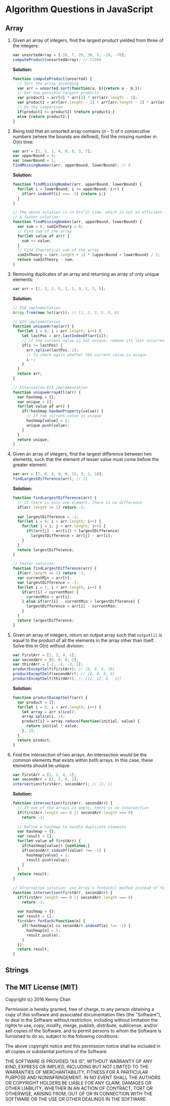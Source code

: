 # Algorithm Questions in JavaScript

## Array

1. Given an array of integers, find the largest product yielded from three of the integers:

   ```javascript
   var unsortedArray = [-10, 7, 29, 30, 5, -10, -70];
   computeProduct(unsortedArray); // 21000
   ```

   **Solution:**

   ```javascript
   function computeProduct(unsorted) {
     // Sort the array ascending
     var arr = unsorted.sort(function(a, b){return a - b;});
     // Get two possible largest products
     var product1 = arr[0] * arr[1] * arr[arr.length - 1];
     var product2 = arr[arr.length - 1] * arr[arr.length - 2] * arr[arr.length - 3];
     // Do the comparison
     if(product1 >= product2) {return product1;}
     else {return product2;}
   }
   ```

2. Being told that an unsorted array contains (n - 1) of n consecutive numbers (where the bounds are defined), find the missing number in O(n) time:

   ```javascript
   var arr = [2, 5, 1, 4, 9, 6, 3, 7];
   var upperBound = 9;
   var lowerBound = 1;
   findMissingNumber(arr, upperBound, lowerBound); // 8
   ```

   **Solution:**

   ```javascript
   function findMissingNumber(arr, upperBound, lowerBound) {
     for(let i = lowerBound; i <= upperBound; i++) {
       if(arr.indexOf(i) === -1) {return i;}
     }
   }

   // The above solution is in O(n^2) time, which is not so efficient.
   // A faster solution:
   function findMissingNumber(arr, upperBound, lowerBound) {
     var sum = 0, sumInTheory = 0;
     // Find sum of the array
     for(let value of arr) {
       sum += value;
     }
     // Find theoretical sum of the array
     sumInTheory = (arr.length + 1) * (upperBound + lowerBound) / 2;
     return sumInTheory - sum;
   }
   ```

3. Removing duplicates of an array and returning an array of only unique elements:

   ```javascript
   var arr = [1, 2, 3, 5, 1, 5, 9, 1, 2, 8];
   ```

   **Solution:**

   ```javascript
   // ES6 implementation
   Array.from(new Set(arr)); // [1, 2, 3, 5, 9, 8]

   // ES5 implementation
   function uniqueArray(arr) {
     for(let i = 0; i < arr.length; i++) {
       let lastPos = arr.lastIndexOf(arr[i]);
       // if the current value is not unique, remove its last occurrence
       if(i != lastPos) {
         arr.splice(lastPos, 1);
         // To check again whether the current value is unique
         i--;
       }
     }
     return arr;
   }

   // Alternative ES5 implementation
   function uniqueArrayAtl(arr) {
     var hashmap = {};
     var unique = [];
     for(let value of arr) {
       if(!hashmap.hasOwnProperty(value)) {
         // If the current value is unique
         hashmap[value] = 1;
         unique.push(value);
       }
     }
     return unique;
   }
   ```

4. Given an array of integers, find the largest difference between two elements, such that the element of lesser value must come before the greater element:

   ```javascript
   var arr = [7, 8, 4, 9, 9, 15, 3, 1, 10];
   findLargestDifference(arr); // 11
   ```

   **Solution:**

   ```javascript
   function findLargestDifference(arr) {
     // If there is only one element, there is no difference
     if(arr.length <= 1) return -1;
     
     var largestDifference = -1;
     for(let i = 0; i < arr.length; i++) {
       for(let j = i; j < arr.length; j++) {
         if((arr[j] - arr[i]) > largestDifference)
           largestDifference = arr[j] - arr[i];
       }
     }
     return largestDifference;
   }

   // Faster solution:
   function findLargestDifference(arr) {
     if(arr.length <= 1) return -1;
     var currentMin = arr[0];
     var largestDifference = -1;
     for(let i = 1; i < arr.length; i++) {
       if(arr[i] < currentMin) {
         currentMin = arr[i];
       } else if(arr[i] - currentMin > largestDifference) {
         largestDifference = arr[i] - currentMin;
       }
     }
     return largestDifference;
   }
   ```

5. Given an array of integers, return an output array such that `output[i]` is equal to the product of all the elements in the array other than itself. Solve this in O(n) without division:

   ```javascript
   var firstArr = [2, 2, 4, 1];
   var secondArr = [0, 0, 0, 2];
   var thirdArr = [-2, -2, -3, 2];
   productExceptSelf(firstArr); // [8, 8, 4, 16]
   productExceptSelf(secondArr); // [0, 0, 0, 0]
   productExceptSelf(thirdArr); // [12, 12, 8, -12]
   ```

   **Solution:**

   ```javascript
   function productExceptSelf(arr) {
     var product = [];
     for(let i = 0; i < arr.length; i++) {
       let array = arr.slice();
       array.splice(i, 1);
       product[i] = array.reduce(function(initial, value) {
         return initial * value;
       }, 1);
     }
     return product;
   }
   ```

6. Find the intersection of two arrays. An intersection would be the common elements that exists within both arrays. In this case, these elements should be unique:

   ```javascript
   var firstArr = [2, 2, 4, 1];
   var secondArr = [1, 2, 0, 2];
   intersection(firstArr, secondArr); // [2, 1]
   ```

   **Solution:**

   ```javascript
   function intersection(firstArr, secondArr) {
     // If one of the arrays is empty, there is no intersection
     if(firstArr.length === 0 || secondArr.length === 0)
       return -1;
     
     // Define a hashmap to handle duplicate elements
     var hashmap = {};
     var result = [];
     for(let value of firstArr) {
       if(hashmap[value]) {continue;}
       if(secondArr.indexOf(value) !== -1) {
         hashmap[value] = 1;
         result.push(value);
       }
     }
     return result;
   }

   // Alternative solution: use Array's forEach() method instead of for loop
   function intersection(firstArr, secondArr) {
     if(firstArr.length === 0 || secondArr.length === 0)
       return -1;
     
     var hashmap = {};
     var result = [];
     firstArr.forEach(function(e) {
       if(!hashmap[e] && secondArr.indexOf(e) !== -1) {
         hashmap[e] = 1;
         result.push(e);
       }
     });
     return result;
   }
   ```

## Strings

## The MIT License (MIT)

Copyright (c) 2016 Kenny Chan

Permission is hereby granted, free of charge, to any person obtaining a copy of this software and associated documentation files (the "Software"), to deal in the Software without restriction, including without limitation the rights to use, copy, modify, merge, publish, distribute, sublicense, and/or sell copies of the Software, and to permit persons to whom the Software is furnished to do so, subject to the following conditions:

The above copyright notice and this permission notice shall be included in all copies or substantial portions of the Software.

THE SOFTWARE IS PROVIDED "AS IS", WITHOUT WARRANTY OF ANY KIND, EXPRESS OR IMPLIED, INCLUDING BUT NOT LIMITED TO THE WARRANTIES OF MERCHANTABILITY, FITNESS FOR A PARTICULAR PURPOSE AND NONINFRINGEMENT. IN NO EVENT SHALL THE AUTHORS OR COPYRIGHT HOLDERS BE LIABLE FOR ANY CLAIM, DAMAGES OR OTHER LIABILITY, WHETHER IN AN ACTION OF CONTRACT, TORT OR OTHERWISE, ARISING FROM, OUT OF OR IN CONNECTION WITH THE SOFTWARE OR THE USE OR OTHER DEALINGS IN THE SOFTWARE.
